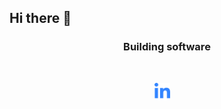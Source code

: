 <span>
  
  ## Hi there 👋
  
</span>

<span align="center">
  
  ### Building software
  
<br>

[<img src="https://github.com/matiastulli/matiastulli/blob/main/linkedin.svg" alt="linkedin" width="25"></img>](https://www.linkedin.com/in/jmtulli/) &nbsp;&nbsp;&nbsp;
